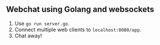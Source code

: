 ## Webchat using Golang and websockets

1. Use `go run server.go`.
2. Connect multiple web clients to `localhost:8080/app`.
3. Chat away!
